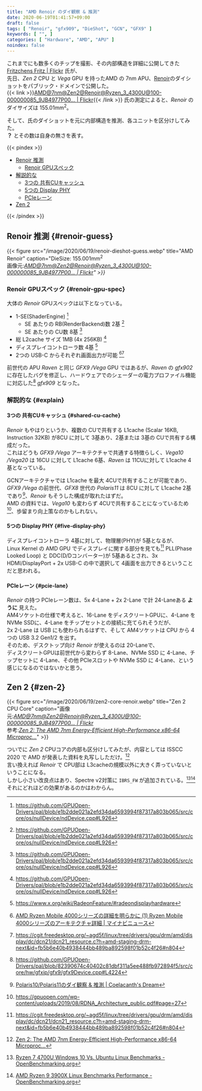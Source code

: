 ```yaml
---
title: "AMD Renoir のダイ観察 & 推測"
date: 2020-06-19T01:41:57+09:00
draft: false
tags: [ "Renoir", "gfx909", "DieShot", "GCN", "GFX9" ]
keywords: [ "", ]
categories: [ "Hardware", "AMD", "APU" ]
noindex: false
---
```


これまでにも数多くのチップを撮影、その内部構造を詳細に公開してきた [Fritzchens Fritz | Flickr](https://www.flickr.com/photos/130561288@N04/) 氏が、  
先日、*Zen 2* CPU と *Vega* GPU を持ったAMD の 7nm APU、[Renoir](/tags/renoir)のダイショットをパブリック・ドメインで公開した。  
{{< link >}}[AMD@7nm@Zen2@Renoir@Ryzen_3_4300U@100-000000085_9JB4977P00… | Flickr](https://www.flickr.com/photos/130561288@N04/50017165886/in/photostream/){{< /link >}}
氏の測定によると、*Renoir* のダイサイズは 155.01mm<sup>2</sup>。  

そして、氏のダイショットを元に内部構造を推測、各ユニットを区分けしてみた。  
**？** とその数は自身の無さを表す。  

{{< pindex >}}

 * [Renoir 推測](#renoir-guess)
    * [Renoir GPUスペック](#renoir-gpu-spec)
 * [解説的な](#explain)
    * [3つの 共有CUキャッシュ](#shared-cu-cache)
    * [5つの Display PHY](#five-display-phy)
    * [PCIeレーン](#pcie-lane)
 * [Zen 2](#zen-2)

{{< /pindex >}}

## Renoir 推測 {#renoir-guess}

{{< figure src="/image/2020/06/19/renoir-dieshot-guess.webp" title="AMD Renoir" caption="DieSize: 155.001mm<sup>2</sup><br>画像元:<cite>[AMD@7nm@Zen2@Renoir@Ryzen_3_4300U@100-000000085_9JB4977P00… | Flickr](https://www.flickr.com/photos/130561288@N04/50016639913/)" >}}

### Renoir GPUスペック {#renoir-gpu-spec}
大体の *Renoir* GPUスペックは以下となっている。  

 * 1-SE(ShaderEngine) [^1]
   * SE あたりの RB(RenderBackend)数 2基 [^1]
   * SE あたりの CU数 8基 [^1]
 * 総 L2cache サイズ 1MB (4x 256KB) [^1]
 * ディスプレイコントローラ数 4基 [^2]
 * 2つの USB-C からそれぞれ画面出力が可能 [^4][^5]

[^1]: <https://github.com/GPUOpen-Drivers/pal/blob/e1b2dde021a2efd34da6593994f87317a803b065/src/core/os/nullDevice/ndDevice.cpp#L926>
[^2]: <https://www.x.org/wiki/RadeonFeature/#radeondisplayhardware>
[^4]: [AMD Ryzen Mobile 4000シリーズの詳細を明らかに (1) Ryzen Mobile 4000シリーズのアーキテクチャ詳細 | マイナビニュース](https://news.mynavi.jp/article/20200316-997459/)
[^5]: <https://cgit.freedesktop.org/~agd5f/linux/tree/drivers/gpu/drm/amd/display/dc/dcn21/dcn21_resource.c?h=amd-staging-drm-next&id=fb5b6e40b4938444bb489ba892598f01b52c4f26#n804>

前世代の APU *Raven* と同じ *GFX9 /Vega* GPU ではあるが、*Raven* の *gfx902* に存在したバグを修正し、ハードウェアでのシェーダーの電力プロファイル機能に対応した[^3] *gfx909* となった。  

[^3]: <https://github.com/GPUOpen-Drivers/pal/blob/82390674c40402c81dbf311a5ee488fb972894f5/src/core/hw/gfxip/gfx9/gfx9Device.cpp#L4224>

### 解説的な {#explain}
#### 3つの 共有CUキャッシュ {#shared-cu-cache}
*Renoir* もやはりというか、複数の CUで共有する L1cache (Scalar 16KB, Instruction 32KB) が8CU に対して 3基あり、2基または 3基の CUで共有する構成だった。  
これはどうも *GFX9 /Vega* アーキテクチャで共通する特徴らしく、*Vega10 /Vega20* は 16CU に対して L1cache 6基、*Raven* は 11CUに対して L1cache 4基となっている。  

GCNアーキテクチャでは L1cache を最大 4CUで共有することが可能であり、*GFX9 /Vega* の前世代、*GFX8* 世代の *Polaris11* は 8CU に対して L1cache 2基であり[^7]、*Renoir* もそうした構成が取れたはずだ。  
AMD の資料では、*Vega10* も変わらず 4CUで共有することになっているため[^6]、歩留まり向上策なのかもしれない。  

[^6]: <https://gpuopen.com/wp-content/uploads/2019/08/RDNA_Architecture_public.pdf#page=27>
[^7]: [Polaris10/Polaris11のダイ観察 & 推測 | Coelacanth's Dream](/posts/2020/03/30/polaris10-polaris11-dieshot-guess/#polaris11)

#### 5つの Display PHY {#five-display-phy}
ディスプレイコントローラ 4基に対して、物理層(PHY)が 5基となるが、  
Linux Kernel の AMD GPU でディスプレイに関する部分を見ても[^5] PLL(Phase Looked Loop) と DDC(D/Dコンバーター)が 5基あるとされ、3x HDMI/DisplayPort + 2x USB-C の中で選択して 4画面を出力できるということだと思われる。  

#### PCIeレーン {#pcie-lane}
*Renoir* の持つ PCIeレーン数は、5x 4-Lane + 2x 2-Lane で計 24-Laneある **ように** 見えた。  
AM4ソケットの仕様で考えると、16-Lane をディスクリートGPUに、4-Lane を NVMe SSDに、4-Lane をチップセットとの接続に充てられそうだが、  
2x 2-Lane は USB にも使わられるはずで、そして AM4ソケットは CPU から 4つの USB 3.2 Gen1/2 を出す。  
そのため、デスクトップ向け *Renoir* が使えるのは 20-Laneで、  
ディスクリートGPUは前世代から変わらず 8-Lane、NVMe SSD に 4-Lane、チップセットに 4-Lane、その他 PCIeスロットや NVMe SSD に 4-Lane、という感じになるのではないかと思う。  

## Zen 2 {#zen-2}
{{< figure src="/image/2020/06/19/zen2-core-renoir.webp" title="Zen 2 CPU Core" caption="画像元:<cite>[AMD@7nm@Zen2@Renoir@Ryzen_3_4300U@100-000000085_9JB4977P00… | Flickr](https://www.flickr.com/photos/130561288@N04/50016639913/)</cite><br>参考:<cite>[Zen 2: The AMD 7nm Energy-Efficient High-Performance x86-64 Microproc…](https://www.slideshare.net/AMD/zen-2-the-amd-7nm-energyefficient-highperformance-x8664-microprocessor-core)</cite>" >}}

ついでに *Zen 2* CPUコアの内部も区分けしてみたが、内容としては ISSCC 2020 で AMD が発表した資料を丸写ししただけ。[^8]  
言い換えれば *Renoir* で CPU部は L3cacheの規模以外に大きく弄っていないということになる。  
しかし小さい改良点はあり、Spectre v2対策に `IBRS_FW` が追加されている。[^9][^10]  
それにどれほどの効果があるのかはわからん。  

[^8]: [Zen 2: The AMD 7nm Energy-Efficient High-Performance x86-64 Microproc…](https://www.slideshare.net/AMD/zen-2-the-amd-7nm-energyefficient-highperformance-x8664-microprocessor-core)
[^9]: [Ryzen 7 4700U Windows 10 Vs. Ubuntu Linux Benchmarks - OpenBenchmarking.org](https://openbenchmarking.org/result/2005141-PTS-WINLINUX22)
[^10]: [AMD Ryzen 9 3900X Linux Benchmarks Performance - OpenBenchmarking.org](https://openbenchmarking.org/result/1907073-HV-RYZEN939067)
